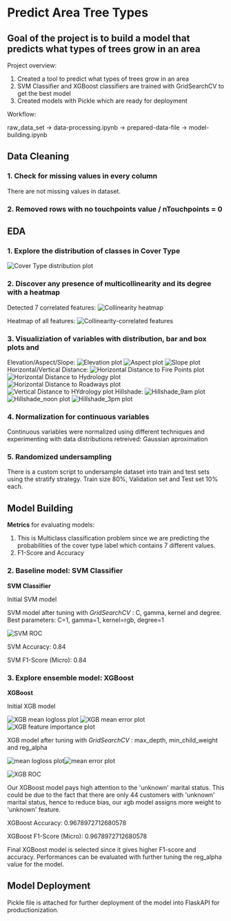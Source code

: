 # Predict Area Tree Types

## Goal of the project is to build a model that predicts what types of trees grow in an area

Project overview:
1. Created a tool to predict what types of trees grow in an area
2. SVM Classifier and XGBoost classifiers are trained with GridSearchCV to get the best model
3. Created models  with Pickle which are ready for deployment

Workflow:

raw_data_set -> data-processing.ipynb -> prepared-data-file -> model-building.ipynb

## Data Cleaning

### 1. Check for missing values in every column

There are not missing values in dataset.

### 2. Removed rows with no touchpoints value / nTouchpoints = 0

## EDA

### 1. Explore the distribution of classes in Cover Type

![Cover Type distribution plot](/images/cover_type_distribution.png)

### 2. Discover any presence of multicollinearity and its degree with a heatmap

Detected 7 correlated features:
![Collinearity heatmap](/images/all_correlations.png)

Heatmap of all features:
![Collinearity-correlated features](/images/correlated_features.png)

### 3. Visualiziation of variables with distribution, bar and box plots and
Elevation/Aspect/Slope:
![Elevation plot](/images/Elevation_distribution.png)
![Aspect plot](/images/Aspect_distribution.png)
![Slope plot](/images/Slope_distribution.png)
Horizontal/Vertical Distance:
![Horizontal Distance to Fire Points plot](/images/horizontal_distance_to_fire_points.png)
![Horizontal Distance to Hydrology plot](/images/horizontal_distance_to_hydrology_distribution.png)
![Horizontal Distance to Roadways plot](/images/horizontal_distance_to_roadways_distribution.png)
![Vertical Distance to HYdrology plot](/images/vertical_distrance_to_hydrology_distribution.png)
Hillshade:
![Hillshade_9am plot](/images/hillshade_9am.png)
![Hillshade_noon plot](/images/hillshade_noon.png)
![Hillshade_3pm plot](/images/hillshade_3pm.png)

### 4. Normalization for continuous variables

Continuous variables were normalized using different techniques and experimenting with data distributions retreived:
Gaussian aproximation


### 5. Randomized undersampling

There is a custom script to undersample dataset into train and test sets using the stratify strategy. Train size 80%, Validation set and Test set 10% each.

## Model Building

**Metrics** for evaluating models: 
1. This is Multiclass classification problem since we are predicting the probabilities of the cover type label which contains 7 different values.
2. F1-Score and Accuracy

### 2. Baseline model:  **SVM Classifier**

**SVM Classifier**

Initial SVM model

SVM model after tuning with *GridSearchCV* : C, gamma, kernel and degree.
Best parameters: C=1, gamma=1, kernel=rgb, degree=1

![SVM ROC](/images/svm_rbf_roc.png)

SVM Accuracy: 0.84

SVM F1-Score (Micro): 0.84

### 3. Explore ensemble model: **XGBoost**

**XGBoost**

Initial XGB model

![XGB mean logloss plot](/images/xgb_mlogloss.png)
![XGB mean error plot](/images/xlb_merror.png)
![XGB feature importance plot](/images/xgb_feature_importance.png)

XGB model after tuning with *GridSearchCV* : max_depth, min_child_weight and reg_alpha

![mean logloss plot](/images/plot18.png)![mean error plot](/images/plot19.png)

![XGB ROC](/images/xlb_roc.png)

Our XGBoost model pays high attention to the 'unknown' marital status. This could be due to the fact that there are only 44 customers with 'unknown' marital status, hence to reduce bias, our xgb model assigns more weight to 'unknown' feature.

XGBoost Accuracy: 0.9678972712680578

XGBoost F1-Score (Micro): 0.9678972712680578

Final XGBoost model is selected since it gives higher F1-score and accuracy. Performances can be evaluated with further tuning the reg_alpha value for the model.

## Model Deployment

Pickle file is attached for further deployment of the model into FlaskAPI for productionization.
